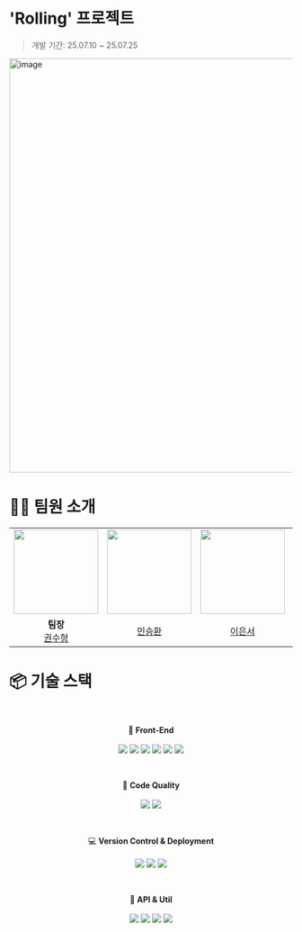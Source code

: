 # 'Rolling' 프로젝트 
> 개발 기간: 25.07.10 ~ 25.07.25
<img width="1253" height="736" alt="image" src="https://github.com/user-attachments/assets/c64d529e-df9d-4654-9e26-f37f23c7381f" />

# 🙋🏻 팀원 소개
<div align="center">
<table><tr>
  <td>
    <img src="https://github.com/Ospac.png?size=150" width="150px" />
  </td>
  <td>
    <img src="https://github.com/Hiroto1590.png?size=150" width="150px" />
  </td>
  <td>
    <img src="https://github.com/les0498.png?size=150" width="150px" />
  </td>
  <td>
    <img src="https://github.com/josubeen.png?size=150" width="150px" />
  </td>
  <td>
    <img src="https://github.com/Jiii-Eun.png?size=150" width="150px" />
  </td>
</tr>
<tr>
  <td align="center">
    <b>팀장</b><br />
    <a href="https://github.com/Ospac">권수형</a>
  </td>
  <td align="center">
    <a href="https://github.com/Hiroto1590">민승환</a>
  </td>
  <td align="center">
    <a href="https://github.com/les0498">이은서</a>
  </td>
  <td align="center">
    <a href="https://github.com/josubeen">조수빈</a>
  </td>
  <td align="center">
    <a href="https://github.com/Jiii-Eun">최지은</a>
  </td>
</tr>

</table>
</div>
</div>

# 📦 기술 스택 

<div align="center">

<br>

🧩 <b>Front-End</b><br/><br/>
<img src="https://img.shields.io/badge/React-61DAFB?style=for-the-badge&logo=react&logoColor=black" />
<img src="https://img.shields.io/badge/React_Router-CA4245?style=for-the-badge&logo=reactrouter&logoColor=white" />
<img src="https://img.shields.io/badge/JavaScript-F7DF1E?style=for-the-badge&logo=javascript&logoColor=black" />
<img src="https://img.shields.io/badge/HTML5-E34F26?style=for-the-badge&logo=html5&logoColor=white" />
<img src="https://img.shields.io/badge/SCSS-CC6699?style=for-the-badge&logo=sass&logoColor=white" />
<img src="https://img.shields.io/badge/CSS--Modules-000000?style=for-the-badge&logo=css3&logoColor=white" />

<br>

🧹 <b>Code Quality</b><br/><br/>
<img src="https://img.shields.io/badge/ESLint-4B32C3?style=for-the-badge&logo=eslint&logoColor=white" />
<img src="https://img.shields.io/badge/Prettier-F7B93E?style=for-the-badge&logo=prettier&logoColor=black" />

<br>

💻 <b>Version Control & Deployment </b><br/><br/>
<img src="https://img.shields.io/badge/Git-F05032?style=for-the-badge&logo=git&logoColor=white" />
<img src="https://img.shields.io/badge/GitHub-181717?style=for-the-badge&logo=github&logoColor=white" /> <img src="https://img.shields.io/badge/Vercel-000000?style=for-the-badge&logo=vercel&logoColor=white" />

<br>

🔌 <b>API & Util</b><br/><br/>
<img src="https://img.shields.io/badge/Axios-5A29E4?style=for-the-badge&logo=axios&logoColor=white" />
<img src="https://img.shields.io/badge/Intersection_Observer-000000?style=for-the-badge&logo=webcomponents.org&logoColor=white" />
<img src="https://img.shields.io/badge/Framer_Motion-EF008F?style=for-the-badge&logo=framer&logoColor=white" />
<img src="https://img.shields.io/badge/Emoji_Picker_React-FFCC00?style=for-the-badge&logo=twemoji&logoColor=black" />

<br>

<br>

</div>
